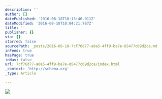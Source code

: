 ```yaml
---
description: ''
author: []
datePublished: '2016-08-18T10:13:46.911Z'
dateModified: '2016-08-18T10:04:21.787Z'
title: ''
publisher: {}
via: {}
starred: false
sourcePath: _posts/2016-08-18-7cf76d77-a0a5-4ff9-be7e-85477c69d2ca.md
inFeed: true
hasPage: true
inNav: false
url: 7cf76d77-a0a5-4ff9-be7e-85477c69d2ca/index.html
_context: 'http://schema.org'
_type: Article

---
```

![](https://the-grid-user-content.s3-us-west-2.amazonaws.com/1d85cb9f-af2c-4d6b-a94b-4506c9b9bb64.jpg)